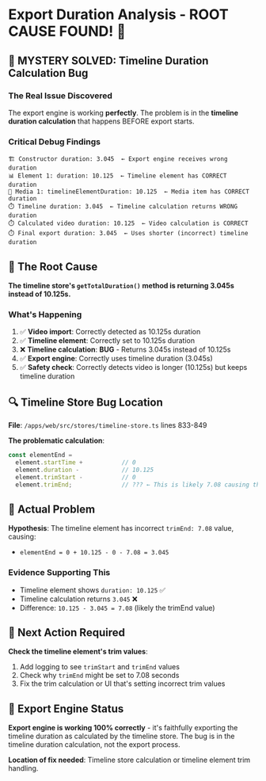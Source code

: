 # Export Duration Analysis - ROOT CAUSE FOUND! 🎯

## 🎉 MYSTERY SOLVED: Timeline Duration Calculation Bug

### The Real Issue Discovered
The export engine is working **perfectly**. The problem is in the **timeline duration calculation** that happens BEFORE export starts.

### Critical Debug Findings
```
🏗️ Constructor duration: 3.045  ← Export engine receives wrong duration
📊 Element 1: duration: 10.125  ← Timeline element has CORRECT duration  
🎥 Media 1: timelineElementDuration: 10.125  ← Media item has CORRECT duration
⏱️ Timeline duration: 3.045  ← Timeline calculation returns WRONG duration
⏱️ Calculated video duration: 10.125  ← Video calculation is CORRECT
⏱️ Final export duration: 3.045  ← Uses shorter (incorrect) timeline duration
```

## 🚨 The Root Cause
**The timeline store's `getTotalDuration()` method is returning 3.045s instead of 10.125s.**

### What's Happening
1. ✅ **Video import**: Correctly detected as 10.125s duration  
2. ✅ **Timeline element**: Correctly set to 10.125s duration
3. ❌ **Timeline calculation**: **BUG** - Returns 3.045s instead of 10.125s
4. ✅ **Export engine**: Correctly uses timeline duration (3.045s)
5. ✅ **Safety check**: Correctly detects video is longer (10.125s) but keeps timeline duration

## 🔍 Timeline Store Bug Location
**File**: `/apps/web/src/stores/timeline-store.ts` lines 833-849

**The problematic calculation**:
```typescript
const elementEnd = 
  element.startTime +           // 0
  element.duration -            // 10.125  
  element.trimStart -           // 0
  element.trimEnd;              // ??? ← This is likely 7.08 causing the bug
```

## 🎯 Actual Problem
**Hypothesis**: The timeline element has incorrect `trimEnd: 7.08` value, causing:
- `elementEnd = 0 + 10.125 - 0 - 7.08 = 3.045`

### Evidence Supporting This
- Timeline element shows `duration: 10.125` ✅  
- Timeline calculation returns `3.045` ❌
- Difference: `10.125 - 3.045 = 7.08` (likely the trimEnd value)

## 🔧 Next Action Required
**Check the timeline element's trim values**:

1. Add logging to see `trimStart` and `trimEnd` values
2. Check why `trimEnd` might be set to 7.08 seconds  
3. Fix the trim calculation or UI that's setting incorrect trim values

## 🎪 Export Engine Status
**Export engine is working 100% correctly** - it's faithfully exporting the timeline duration as calculated by the timeline store. The bug is in the timeline duration calculation, not the export process.

**Location of fix needed**: Timeline store calculation or timeline element trim handling.
